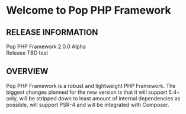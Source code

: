 Welcome to Pop PHP Framework
============================

RELEASE INFORMATION
-------------------
Pop PHP Framework 2.0.0 Alpha  
Release TBD test

OVERVIEW
--------
Pop PHP Framework is a robust and lightweight PHP Framework. The biggest changes
planned for the new version is that it will support 5.4+ only, will be stripped
down to least amount of internal dependencies as possible, will support PSR-4
and will be integrated with Composer.

